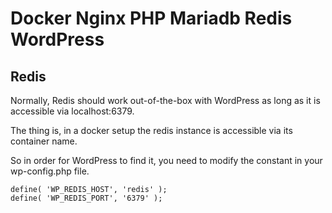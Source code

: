 # Docker Nginx PHP Mariadb Redis WordPress

## Redis

Normally, Redis should work out-of-the-box with WordPress as long as it is accessible via localhost:6379.

The thing is, in a docker setup the redis instance is accessible via its container name.

So in order for WordPress to find it, you need to modify the constant in your wp-config.php file.

```
define( 'WP_REDIS_HOST', 'redis' );
define( 'WP_REDIS_PORT', '6379' );
```
